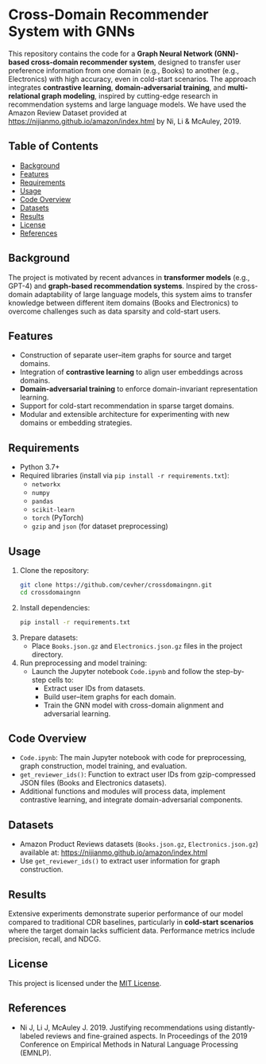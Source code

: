 
# Cross-Domain Recommender System with GNNs

This repository contains the code for a **Graph Neural Network (GNN)-based cross-domain recommender system**, designed to transfer user preference information from one domain (e.g., Books) to another (e.g., Electronics) with high accuracy, even in cold-start scenarios. The approach integrates **contrastive learning**, **domain-adversarial training**, and **multi-relational graph modeling**, inspired by cutting-edge research in recommendation systems and large language models. We have used the Amazon Review Dataset provided at https://nijianmo.github.io/amazon/index.html by Ni, Li & McAuley, 2019.

## Table of Contents
- [Background](#background)
- [Features](#features)
- [Requirements](#requirements)
- [Usage](#usage)
- [Code Overview](#code-overview)
- [Datasets](#datasets)
- [Results](#results)
- [License](#license)
- [References](#references)

## Background
The project is motivated by recent advances in **transformer models** (e.g., GPT-4) and **graph-based recommendation systems**. Inspired by the cross-domain adaptability of large language models, this system aims to transfer knowledge between different item domains (Books and Electronics) to overcome challenges such as data sparsity and cold-start users.

## Features
- Construction of separate user–item graphs for source and target domains.
- Integration of **contrastive learning** to align user embeddings across domains.
- **Domain-adversarial training** to enforce domain-invariant representation learning.
- Support for cold-start recommendation in sparse target domains.
- Modular and extensible architecture for experimenting with new domains or embedding strategies.

## Requirements
- Python 3.7+
- Required libraries (install via `pip install -r requirements.txt`):
  - `networkx`
  - `numpy`
  - `pandas`
  - `scikit-learn`
  - `torch` (PyTorch)
  - `gzip` and `json` (for dataset preprocessing)
  
## Usage
1. Clone the repository:
   ```bash
   git clone https://github.com/cevher/crossdomaingnn.git
   cd crossdomaingnn
   ```
2. Install dependencies:
   ```bash
   pip install -r requirements.txt
   ```
3. Prepare datasets:
   - Place `Books.json.gz` and `Electronics.json.gz` files in the project directory.
4. Run preprocessing and model training:
   - Launch the Jupyter notebook `Code.ipynb` and follow the step-by-step cells to:
     - Extract user IDs from datasets.
     - Build user–item graphs for each domain.
     - Train the GNN model with cross-domain alignment and adversarial learning.

## Code Overview
- `Code.ipynb`: The main Jupyter notebook with code for preprocessing, graph construction, model training, and evaluation.
- `get_reviewer_ids()`: Function to extract user IDs from gzip-compressed JSON files (Books and Electronics datasets).
- Additional functions and modules will process data, implement contrastive learning, and integrate domain-adversarial components.

## Datasets
- Amazon Product Reviews datasets (`Books.json.gz`, `Electronics.json.gz`) available at: https://nijianmo.github.io/amazon/index.html  
- Use `get_reviewer_ids()` to extract user information for graph construction.

## Results
Extensive experiments demonstrate superior performance of our model compared to traditional CDR baselines, particularly in **cold-start scenarios** where the target domain lacks sufficient data. Performance metrics include precision, recall, and NDCG.

## License
This project is licensed under the [MIT License](LICENSE).

## References
- Ni J, Li J, McAuley J. 2019. Justifying recommendations using distantly-labeled reviews and fine-grained aspects. In Proceedings of the 2019 Conference on Empirical Methods in Natural Language Processing (EMNLP). 
